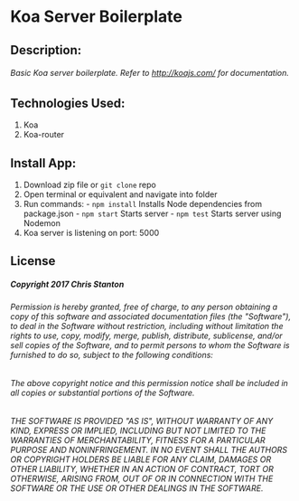 
# Koa Server Boilerplate

## Description:
###### Basic Koa server boilerplate.  Refer to http://koajs.com/ for documentation.

## Technologies Used:
  1. Koa
  2. Koa-router

## Install App:
  1. Download zip file or ``git clone`` repo
  2. Open terminal or equivalent and navigate into folder
  3. Run commands:
    - `` npm install `` Installs Node dependencies from package.json
    - ``` npm start ``` Starts server
    - ``` npm test ``` Starts server using Nodemon
  4. Koa server is listening on port: 5000


## License
##### Copyright 2017 Chris Stanton

###### Permission is hereby granted, free of charge, to any person obtaining a copy of this software and associated documentation files (the "Software"), to deal in the Software without restriction, including without limitation the rights to use, copy, modify, merge, publish, distribute, sublicense, and/or sell copies of the Software, and to permit persons to whom the Software is furnished to do so, subject to the following conditions:

###### The above copyright notice and this permission notice shall be included in all copies or substantial portions of the Software.

###### THE SOFTWARE IS PROVIDED "AS IS", WITHOUT WARRANTY OF ANY KIND, EXPRESS OR IMPLIED, INCLUDING BUT NOT LIMITED TO THE WARRANTIES OF MERCHANTABILITY, FITNESS FOR A PARTICULAR PURPOSE AND NONINFRINGEMENT. IN NO EVENT SHALL THE AUTHORS OR COPYRIGHT HOLDERS BE LIABLE FOR ANY CLAIM, DAMAGES OR OTHER LIABILITY, WHETHER IN AN ACTION OF CONTRACT, TORT OR OTHERWISE, ARISING FROM, OUT OF OR IN CONNECTION WITH THE SOFTWARE OR THE USE OR OTHER DEALINGS IN THE SOFTWARE.
